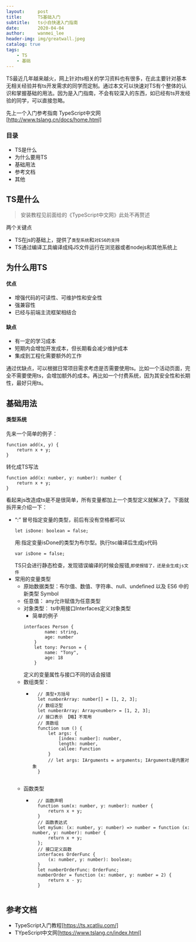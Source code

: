 ```yaml
---
layout:     post
title:      TS基础入门
subtitle:   ts小白快速入门指南
date:       2020-04-04
author:     wanmei_lee
header-img: img/greatwall.jpeg
catalog: true
tags:
    - TS
    - 基础
---
```


TS最近几年越来越火，网上针对ts相关的学习资料也有很多，在此主要针对基本无相关经验并有ts开发需求的同学而定制。通过本文可以快速对TS有个整体的认识和掌握基础的用法。因为是入门指南，不会有较深入的东西，如已经有ts开发经验的同学，可以直接忽略。

先上一个入门参考指南 TypeScript中文网 [http://www.tslang.cn/docs/home.html]


### 目录

- TS是什么
- 为什么要用TS
- 基础用法
- 参考文档
- 其他

## TS是什么

> 安装教程见前面给的《TypeScript中文网》此处不再赘述

两个关键点
- TS在js的基础上，提供了`类型系统`和`对ES6的支持`
- TS通过编译工具编译成纯JS文件运行在浏览器或者nodejs和其他系统上

## 为什么用TS

#### 优点
- 增强代码的可读性、可维护性和安全性
- 强兼容性
- 已经与前端主流框架相结合

#### 缺点
- 有一定的学习成本
- 短期内会增加开发成本，但长期看会减少维护成本
- 集成到工程化需要额外的工作

通过优缺点，可以根据日常项目需求考虑是否需要使用ts。比如一个活动页面，完全不需要使用ts，会增加额外的成本。再比如一个付费系统，因为其安全性和长期性，最好只用ts。

## 基础用法

#### 类型系统
先来一个简单的例子：

```
function add(x, y) {
    return x + y;
}
```
转化成TS写法

```
function add(x: number, y: number): number {
    return x + y;
}
```

看起来js改造成ts是不是很简单，所有变量都加上一个类型定义就解决了。下面就拆开来介绍一下：

- “:” 冒号指定变量的类型，前后有没有空格都可以
    ```
    let isDone: boolean = false;
    ```
    用:指定变量isDone的类型为布尔型。执行tsc编译后生成js代码
    ```
    var isDone = false;
    ```
    TS只会进行静态检查，发现错误编译的时候会报错,`即使报错了，还是会生成js文件`
- 常用的变量类型
  - 原始数据类型：布尔值、数值、字符串、null、undefined 以及 ES6 中的新类型 Symbol
  - 任意值： any允许赋值为任意类型
  - 对象类型： ts中用接口Interfaces定义对象类型
    - 简单的例子
    ```
    interfaces Person {
            name: string,
            age: number
        }
        let tony: Person = {
            name: "Tony",
            age: 18
        }
    ```
    定义的变量属性与接口不同的话会报错
  - 数组类型：
    - ```
        // 类型+方括号
        let numberArray: number[] = [1, 2, 3];
        // 数组泛型
        let numberArray: Array<number> = [1, 2, 3];
        // 接口表示 【略】不常用
        // 类数组
        function sum () {
            let args: {
                [index: number]: number,
                length: number,
                callee: Function
            }
            // let args: IArguments = arguments; IArguments是内置对象
        }
    ```
  - 函数类型
    - ```
        // 函数声明
        function sum(x: number, y: number): number {
            return x + y;
        }
        // 函数表达式
        let mySum: (x: number, y: number) => number = function (x: number, y: number): number {
            return x + y;
        };
        // 接口定义函数
        interfaces OrderFunc {
            (x: number, y: number): boolean;
        }
        let numberOrderFunc: OrderFunc;
        numberOrder = function (x: number, y: number = 2) {
            return x - y;
        }
    ```

## 参考文档

- TypeScript入门教程[https://ts.xcatliu.com/]
- TYpeScript中文网[https://www.tslang.cn/index.html]
